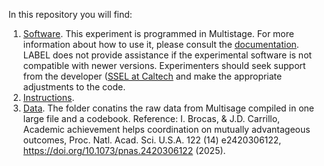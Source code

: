 In this repository you will find:
1.	[Software](Software/software.zip). This experiment is programmed in Multistage. For more information about how to use it, please consult the [documentation](/Software/4-Multistage_PC.doc). 
LABEL does not provide assistance if the experimental software is not compatible with newer versions. Experimenters should seek support from 
the developer ([SSEL at Caltech](http://ssel.caltech.edu/software.html) and make the appropriate adjustments to the code.
2.	[Instructions](Instructions/Instructions-GitHub.docx).
3.	[Data](/Data/). The folder conatins the raw data from Multisage compiled in one large file and a codebook.
Reference:  I. Brocas, & J.D. Carrillo,   Academic achievement helps coordination on mutually advantageous outcomes, Proc. Natl. Acad. Sci. U.S.A. 122 (14) e2420306122, https://doi.org/10.1073/pnas.2420306122 (2025).
